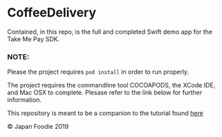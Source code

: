 # CoffeeDelivery

Contained, in this repo, is the full and completed Swift demo app for the Take Me Pay SDK.

### NOTE:
Please the project requires ```pod install``` in order to run properly.

The project requires the commandline tool COCOAPODS, the XCode IDE, and Mac OSX to complete. Plesase refer to the link below for further information.

This repository is meant to be a companion to the tutorial found [here](https://bitbucket.org/r_developer/takemepay_sdk_ios_doc/src/master/tutorials/How%20to%20integrate%20TakeMePay%20in%20your%20app/How%20to%20integrate%20TakeMePay%20in%20your%20app.md)

© Japan Foodie 2019
